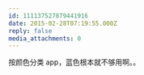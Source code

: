 ```yaml
---
id: 111137527879441916
date: 2015-02-28T07:19:55.000Z
reply: false
media_attachments: 0
---
```


按颜色分类 app，蓝色根本就不够用啊。。

